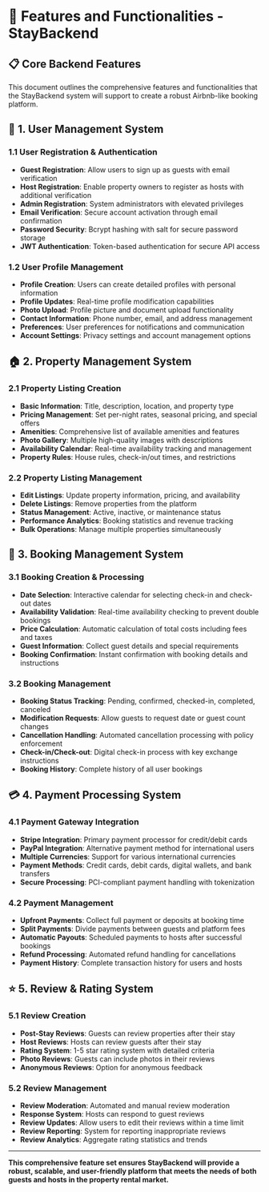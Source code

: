 # 🚀 Features and Functionalities - StayBackend

## 📋 Core Backend Features

This document outlines the comprehensive features and functionalities that the StayBackend system will support to create a robust Airbnb-like booking platform.

## 🔐 1. User Management System

### 1.1 User Registration & Authentication
- **Guest Registration**: Allow users to sign up as guests with email verification
- **Host Registration**: Enable property owners to register as hosts with additional verification
- **Admin Registration**: System administrators with elevated privileges
- **Email Verification**: Secure account activation through email confirmation
- **Password Security**: Bcrypt hashing with salt for secure password storage
- **JWT Authentication**: Token-based authentication for secure API access

### 1.2 User Profile Management
- **Profile Creation**: Users can create detailed profiles with personal information
- **Profile Updates**: Real-time profile modification capabilities
- **Photo Upload**: Profile picture and document upload functionality
- **Contact Information**: Phone number, email, and address management
- **Preferences**: User preferences for notifications and communication
- **Account Settings**: Privacy settings and account management options

## 🏠 2. Property Management System

### 2.1 Property Listing Creation
- **Basic Information**: Title, description, location, and property type
- **Pricing Management**: Set per-night rates, seasonal pricing, and special offers
- **Amenities**: Comprehensive list of available amenities and features
- **Photo Gallery**: Multiple high-quality images with descriptions
- **Availability Calendar**: Real-time availability tracking and management
- **Property Rules**: House rules, check-in/out times, and restrictions

### 2.2 Property Listing Management
- **Edit Listings**: Update property information, pricing, and availability
- **Delete Listings**: Remove properties from the platform
- **Status Management**: Active, inactive, or maintenance status
- **Performance Analytics**: Booking statistics and revenue tracking
- **Bulk Operations**: Manage multiple properties simultaneously

## 📅 3. Booking Management System

### 3.1 Booking Creation & Processing
- **Date Selection**: Interactive calendar for selecting check-in and check-out dates
- **Availability Validation**: Real-time availability checking to prevent double bookings
- **Price Calculation**: Automatic calculation of total costs including fees and taxes
- **Guest Information**: Collect guest details and special requirements
- **Booking Confirmation**: Instant confirmation with booking details and instructions

### 3.2 Booking Management
- **Booking Status Tracking**: Pending, confirmed, checked-in, completed, canceled
- **Modification Requests**: Allow guests to request date or guest count changes
- **Cancellation Handling**: Automated cancellation processing with policy enforcement
- **Check-in/Check-out**: Digital check-in process with key exchange instructions
- **Booking History**: Complete history of all user bookings

## 💳 4. Payment Processing System

### 4.1 Payment Gateway Integration
- **Stripe Integration**: Primary payment processor for credit/debit cards
- **PayPal Integration**: Alternative payment method for international users
- **Multiple Currencies**: Support for various international currencies
- **Payment Methods**: Credit cards, debit cards, digital wallets, and bank transfers
- **Secure Processing**: PCI-compliant payment handling with tokenization

### 4.2 Payment Management
- **Upfront Payments**: Collect full payment or deposits at booking time
- **Split Payments**: Divide payments between guests and platform fees
- **Automatic Payouts**: Scheduled payments to hosts after successful bookings
- **Refund Processing**: Automated refund handling for cancellations
- **Payment History**: Complete transaction history for users and hosts

## ⭐ 5. Review & Rating System

### 5.1 Review Creation
- **Post-Stay Reviews**: Guests can review properties after their stay
- **Host Reviews**: Hosts can review guests after their stay
- **Rating System**: 1-5 star rating system with detailed criteria
- **Photo Reviews**: Guests can include photos in their reviews
- **Anonymous Reviews**: Option for anonymous feedback

### 5.2 Review Management
- **Review Moderation**: Automated and manual review moderation
- **Response System**: Hosts can respond to guest reviews
- **Review Updates**: Allow users to edit their reviews within a time limit
- **Review Reporting**: System for reporting inappropriate reviews
- **Review Analytics**: Aggregate rating statistics and trends

---

**This comprehensive feature set ensures StayBackend will provide a robust, scalable, and user-friendly platform that meets the needs of both guests and hosts in the property rental market.**